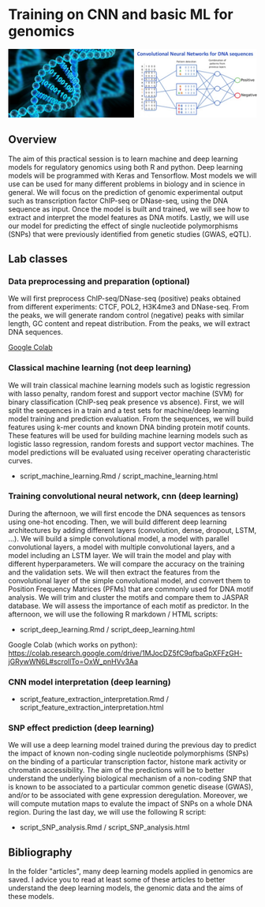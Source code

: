 # Training on CNN and basic ML for genomics 

![plot](header_googlesites.png)

## Overview

The aim of this practical session is to learn machine and deep learning models for regulatory genomics using both R and python. Deep learning models will be programmed with Keras and Tensorflow. Most models we will use can be used for many different problems in biology and in science in general. 
We will focus on the prediction of genomic experimental output such as transcription factor ChIP-seq or DNase-seq, using the DNA sequence as input. Once the model is built and trained, we will see how to extract and interpret the model features as DNA motifs. Lastly, we will use our model for predicting the effect of single nucleotide polymorphisms (SNPs) that were previously identified from genetic studies (GWAS, eQTL). 

## Lab classes

### Data preprocessing and preparation (optional)  

We will first preprocess ChIP-seq/DNase-seq (positive) peaks obtained from different experiments: CTCF, POL2, H3K4me3 and DNase-seq. From the peaks, we will generate random control (negative) peaks with similar length, GC content and repeat distribution. From the peaks, we will extract DNA sequences. 

[Google Colab](https://colab.research.google.com/drive/1PJU3TFoGGbBtjW5CdcavFTrXL3wLMDGU#scrollTo=jBIs7K1LB4n7)

### Classical machine learning (not deep learning)

We will train classical machine learning models such as logistic regression with lasso penalty, random forest and support vector machine (SVM) for binary classification (ChIP-seq peak presence vs absence). 
First, we will split the sequences in a train and a test sets for machine/deep learning model training and prediction evaluation. 
From the sequences, we will build features using k-mer counts and known DNA binding protein motif counts. These features will be used for building machine learning models such as logistic lasso regression, random forests and support vector machines. The model predictions will be evaluated using receiver operating characteristic curves.

- script_machine_learning.Rmd / script_machine_learning.html

### Training convolutional neural network, cnn (deep learning)

During the afternoon, we will first encode the DNA sequences as tensors using one-hot encoding. Then, we will build different deep learning architectures by adding different layers (convolution, dense, dropout, LSTM, ...). We will build a simple convolutional model, a model with parallel convolutional layers, a model with multiple convolutional layers, and a model including an LSTM layer. We will train the model and play with different hyperparameters. We will compare the accuracy on the training and the validation sets. We will then extract the features from the convolutional layer of the simple convolutional model, and convert them to Position Frequency Matrices (PFMs) that are commonly used for DNA motif analysis. We will trim and cluster the motifs and compare them to JASPAR database. We will assess the importance of each motif as predictor. In the afternoon, we will use the following R markdown / HTML scripts:
- script_deep_learning.Rmd / script_deep_learning.html

Google Colab (which works on python):
https://colab.research.google.com/drive/1MJocDZ5fC9qfbaGpXFFzGH-jGRywWN6L#scrollTo=OxW_pnHVv3Aa

### CNN model interpretation (deep learning)

- script_feature_extraction_interpretation.Rmd / script_feature_extraction_interpretation.html

### SNP effect prediction (deep learning)

We will use a deep learning model trained during the previous day to predict the impact of known non-coding single nucleotide polymorphisms (SNPs) on the binding of a particular transcription factor, histone mark activity or chromatin accessibility. The aim of the predictions will be to better understand the underlying biological mechanism of a non-coding SNP that is known to be associated to a particular common genetic disease (GWAS), and/or to be associated with gene expression deregulation. Moreover, we will compute mutation maps to evalute the impact of SNPs on a whole DNA region. During the last day, we will use the following R script: 
- script_SNP_analysis.Rmd / script_SNP_analysis.html

## Bibliography

In the folder "articles", many deep learning models applied in genomics are saved. I advice you to read at least some of these articles to better understand the deep learning models, the genomic data and the aims of these models. 


